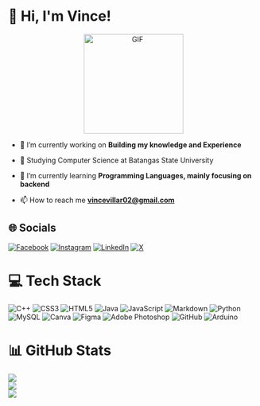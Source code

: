

# 💫 Hi, I'm Vince!
<div align="center">
  <img src="https://github.com/user-attachments/assets/1c9d224d-f6b5-48aa-a04d-5c81c71f91fa" alt="GIF" width="200" />
</div>

- 🔭 I’m currently working on **Building my knowledge and Experience**

- 🏫 Studying Computer Science at Batangas State University

- 🌱 I’m currently learning **Programming Languages, mainly focusing on backend**

- 📫 How to reach me **vincevillar02@gmail.com**


## 🌐 Socials
[![Facebook](https://img.shields.io/badge/Facebook-%231877F2.svg?logo=Facebook&logoColor=white)](https://www.facebook.com/profile.php?id=100093129110892) [![Instagram](https://img.shields.io/badge/Instagram-%23E4405F.svg?logo=Instagram&logoColor=white)](https://instagram.com/unconvincenzo) [![LinkedIn](https://img.shields.io/badge/LinkedIn-%230077B5.svg?logo=linkedin&logoColor=white)](https://linkedin.com/in/vince-anjo-villar) [![X](https://img.shields.io/badge/X-black.svg?logo=X&logoColor=white)](https://x.com/unconvincee) 

# 💻 Tech Stack
![C++](https://img.shields.io/badge/c++-%2300599C.svg?style=for-the-badge&logo=c%2B%2B&logoColor=white) ![CSS3](https://img.shields.io/badge/css3-%231572B6.svg?style=for-the-badge&logo=css3&logoColor=white) ![HTML5](https://img.shields.io/badge/html5-%23E34F26.svg?style=for-the-badge&logo=html5&logoColor=white) ![Java](https://img.shields.io/badge/java-%23ED8B00.svg?style=for-the-badge&logo=openjdk&logoColor=white) ![JavaScript](https://img.shields.io/badge/javascript-%23323330.svg?style=for-the-badge&logo=javascript&logoColor=%23F7DF1E) ![Markdown](https://img.shields.io/badge/markdown-%23000000.svg?style=for-the-badge&logo=markdown&logoColor=white) ![Python](https://img.shields.io/badge/python-3670A0?style=for-the-badge&logo=python&logoColor=ffdd54) ![MySQL](https://img.shields.io/badge/mysql-4479A1.svg?style=for-the-badge&logo=mysql&logoColor=white) ![Canva](https://img.shields.io/badge/Canva-%2300C4CC.svg?style=for-the-badge&logo=Canva&logoColor=white) ![Figma](https://img.shields.io/badge/figma-%23F24E1E.svg?style=for-the-badge&logo=figma&logoColor=white) ![Adobe Photoshop](https://img.shields.io/badge/adobe%20photoshop-%2331A8FF.svg?style=for-the-badge&logo=adobe%20photoshop&logoColor=white) ![GitHub](https://img.shields.io/badge/github-%23121011.svg?style=for-the-badge&logo=github&logoColor=white) ![Arduino](https://img.shields.io/badge/-Arduino-00979D?style=for-the-badge&logo=Arduino&logoColor=white)
# 📊 GitHub Stats
![](https://github-readme-stats.vercel.app/api?username=FerosC101&theme=dark&hide_border=false&include_all_commits=false&count_private=false)<br/>
![](https://github-readme-streak-stats.herokuapp.com/?user=FerosC101&theme=dark&hide_border=false)<br/>
![](https://github-readme-stats.vercel.app/api/top-langs/?username=FerosC101&theme=dark&hide_border=false&include_all_commits=false&count_private=false&layout=compact)

